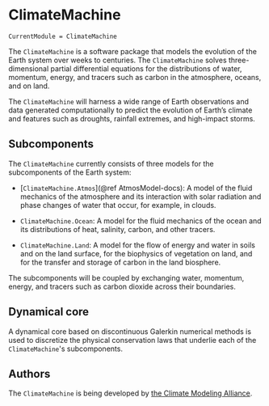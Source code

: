 # ClimateMachine

```@meta
CurrentModule = ClimateMachine
```

The `ClimateMachine` is a software package that models the evolution of the
Earth system over weeks to centuries. The `ClimateMachine` solves
three-dimensional partial differential equations for the distributions of
water, momentum, energy, and tracers such as carbon in the atmosphere, oceans,
and on land.

The `ClimateMachine` will harness a wide range of Earth observations and data
generated computationally to predict the evolution of Earth’s climate and
features such as droughts, rainfall extremes, and high-impact storms.

## Subcomponents

The `ClimateMachine` currently consists of three models for the subcomponents
of the Earth system:

* [`ClimateMachine.Atmos`](@ref AtmosModel-docs): A model of the fluid
  mechanics of the atmosphere and its interaction with solar radiation and
  phase changes of water that occur, for example, in clouds.

* `ClimateMachine.Ocean`: A model for the fluid mechanics of the ocean
  and its distributions of heat, salinity, carbon, and other tracers.

* `ClimateMachine.Land`: A model for the flow of energy and water in
  soils and on the land surface, for the biophysics of vegetation on land,
  and for the transfer and storage of carbon in the land biosphere.

The subcomponents will be coupled by exchanging water, momentum, energy,
and tracers such as carbon dioxide across their boundaries.

## Dynamical core

A dynamical core based on discontinuous Galerkin numerical methods is
used to discretize the physical conservation laws that underlie each of
the `ClimateMachine`'s subcomponents.

## Authors

The `ClimateMachine` is being developed by [the Climate Modeling
Alliance](https://clima.caltech.edu).
